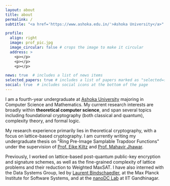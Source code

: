 ```yaml
---
layout: about
title: about
permalink: /
subtitle: "<a href='https://www.ashoka.edu.in/'>Ashoka University</a>" #"<span style='color: red;'>I am actively seeking PhD positions (Fall 2025)!</span>"

profile:
  align: right
  image: prof_pic.jpg
  image_circular: false # crops the image to make it circular
  address: >
    <p></p>
    <p></p>
    <p></p>

news: true  # includes a list of news items
selected_papers: true # includes a list of papers marked as "selected={true}"
social: true  # includes social icons at the bottom of the page
---
```


I am a fourth-year undergraduate at [Ashoka University](https://www.ashoka.edu.in/) majoring in Computer Science and Mathematics. My current research interests are broadly within <b>theoretical computer science</b>, and span several topics including foundational cryptography (both classical and quantum), complexity theory, and formal logic. 

My research experience primarily lies in theoretical cryptography, with a focus on lattice-based cryptography. I am currently writing my undergraduate thesis on "Ring Pre-Image Samplable Trapdoor Functions" under the supervision of [Prof. Eike Kiltz](https://www.crypto.ruhr-uni-bochum.de/staff/kiltz.html.en) and [Prof. Mahavir Jhawar](https://sites.google.com/site/homeofmahavir/Home).

Previously, I worked on lattice-based post-quantum public-key encryption and signature schemes, as well as the fine-grained complexity of lattice problems and their reduction to Weighted MaxSAT. I have also interned with the Data Systems Group, led by [Laurent Bindschaedler](https://binds.ch/), at the Max Planck Institute for Software Systems, and at the [nanoDC Lab](https://www.linkedin.com/company/nanodc-lab/about/) at IIT Gandhinagar. 

<!-- I graduated summa cum laude from Ashoka University with a Silver Medal in Computer Science. -->
